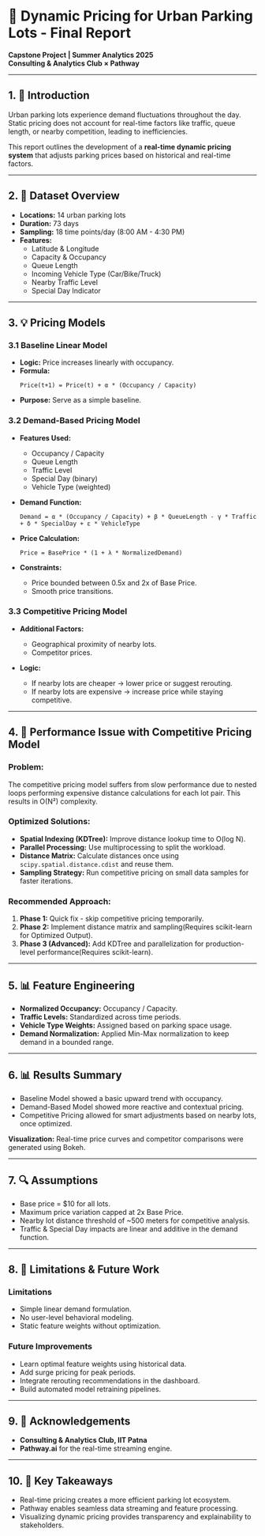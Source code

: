 # 📄 Dynamic Pricing for Urban Parking Lots - Final Report

**Capstone Project | Summer Analytics 2025**  
**Consulting & Analytics Club × Pathway**

---

## 1. 📆 Introduction

Urban parking lots experience demand fluctuations throughout the day. Static pricing does not account for real-time factors like traffic, queue length, or nearby competition, leading to inefficiencies.

This report outlines the development of a **real-time dynamic pricing system** that adjusts parking prices based on historical and real-time factors.

---

## 2. 🔬 Dataset Overview

- **Locations:** 14 urban parking lots
- **Duration:** 73 days
- **Sampling:** 18 time points/day (8:00 AM - 4:30 PM)
- **Features:**
  - Latitude & Longitude
  - Capacity & Occupancy
  - Queue Length
  - Incoming Vehicle Type (Car/Bike/Truck)
  - Nearby Traffic Level
  - Special Day Indicator

---

## 3. 💡 Pricing Models

### 3.1 Baseline Linear Model
- **Logic:** Price increases linearly with occupancy.
- **Formula:**
  ```
  Price(t+1) = Price(t) + α * (Occupancy / Capacity)
  ```
- **Purpose:** Serve as a simple baseline.

### 3.2 Demand-Based Pricing Model
- **Features Used:**
  - Occupancy / Capacity
  - Queue Length
  - Traffic Level
  - Special Day (binary)
  - Vehicle Type (weighted)

- **Demand Function:**
  ```
  Demand = α * (Occupancy / Capacity) + β * QueueLength - γ * Traffic + δ * SpecialDay + ε * VehicleType
  ```

- **Price Calculation:**
  ```
  Price = BasePrice * (1 + λ * NormalizedDemand)
  ```

- **Constraints:**
  - Price bounded between 0.5x and 2x of Base Price.
  - Smooth price transitions.

### 3.3 Competitive Pricing Model
- **Additional Factors:**
  - Geographical proximity of nearby lots.
  - Competitor prices.

- **Logic:**
  - If nearby lots are cheaper → lower price or suggest rerouting.
  - If nearby lots are expensive → increase price while staying competitive.

---

## 4. 🔧 Performance Issue with Competitive Pricing Model

### Problem:
The competitive pricing model suffers from slow performance due to nested loops performing expensive distance calculations for each lot pair. This results in O(N²) complexity.

### Optimized Solutions:
- **Spatial Indexing (KDTree):** Improve distance lookup time to O(log N).
- **Parallel Processing:** Use multiprocessing to split the workload.
- **Distance Matrix:** Calculate distances once using `scipy.spatial.distance.cdist` and reuse them.
- **Sampling Strategy:** Run competitive pricing on small data samples for faster iterations.

### Recommended Approach:
1. **Phase 1:** Quick fix - skip competitive pricing temporarily.
2. **Phase 2:** Implement distance matrix and sampling(Requires scikit-learn for Optimized Output).
3. **Phase 3 (Advanced):** Add KDTree and parallelization for production-level performance(Requires scikit-learn).

---

## 5. 📊 Feature Engineering

- **Normalized Occupancy:** Occupancy / Capacity.
- **Traffic Levels:** Standardized across time periods.
- **Vehicle Type Weights:** Assigned based on parking space usage.
- **Demand Normalization:** Applied Min-Max normalization to keep demand in a bounded range.

---

## 6. 📊 Results Summary

- Baseline Model showed a basic upward trend with occupancy.
- Demand-Based Model showed more reactive and contextual pricing.
- Competitive Pricing allowed for smart adjustments based on nearby lots, once optimized.

**Visualization:** Real-time price curves and competitor comparisons were generated using Bokeh.

---

## 7. 🔍 Assumptions

- Base price = $10 for all lots.
- Maximum price variation capped at 2x Base Price.
- Nearby lot distance threshold of ~500 meters for competitive analysis.
- Traffic & Special Day impacts are linear and additive in the demand function.

---

## 8. 🔬 Limitations & Future Work

### Limitations
- Simple linear demand formulation.
- No user-level behavioral modeling.
- Static feature weights without optimization.

### Future Improvements
- Learn optimal feature weights using historical data.
- Add surge pricing for peak periods.
- Integrate rerouting recommendations in the dashboard.
- Build automated model retraining pipelines.

---

## 9. 🙏 Acknowledgements

- **Consulting & Analytics Club, IIT Patna**
- **Pathway.ai** for the real-time streaming engine.

---

## 10. 🌟 Key Takeaways

- Real-time pricing creates a more efficient parking lot ecosystem.
- Pathway enables seamless data streaming and feature processing.
- Visualizing dynamic pricing provides transparency and explainability to stakeholders.
